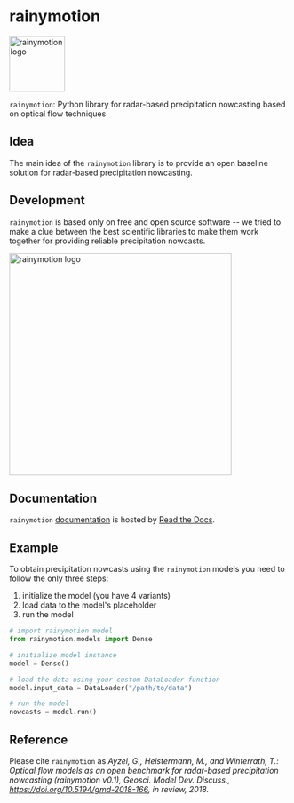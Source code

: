 # rainymotion

<img src="https://raw.githubusercontent.com/hydrogo/rainymotion/master/docs/notebooks/images/rainymotion_logo.png" alt="rainymotion logo" width="100px"/>


`rainymotion`:
Python library for radar-based precipitation nowcasting based on optical flow techniques

## Idea
The main idea of the `rainymotion` library is to provide an open baseline solution for radar-based precipitation nowcasting.

## Development
`rainymotion` is based only on free and open source software -- we tried to make a clue between the best scientific libraries to make them work together for providing reliable precipitation nowcasts.

<img src="https://raw.githubusercontent.com/hydrogo/rainymotion/master/docs/notebooks/images/rainymotionisbasedonfoss.png" alt="rainymotion logo" width="400px">

## Documentation

`rainymotion` [documentation](http://rainymotion.readthedocs.io) is hosted by [Read the Docs](https://readthedocs.org/).

## Example

To obtain precipitation nowcasts using the `rainymotion` models you need to follow the only three steps:

1. initialize the model (you have 4 variants)
2. load data to the model's placeholder
3. run the model

```python
# import rainymotion model
from rainymotion.models import Dense

# initialize model instance
model = Dense()

# load the data using your custom DataLoader function
model.input_data = DataLoader("/path/to/data")

# run the model
nowcasts = model.run()
```

## Reference

Please cite `rainymotion` as _Ayzel, G., Heistermann, M., and Winterrath, T.: Optical flow models as an open benchmark for radar-based precipitation nowcasting (rainymotion v0.1), Geosci. Model Dev. Discuss., https://doi.org/10.5194/gmd-2018-166, in review, 2018._
